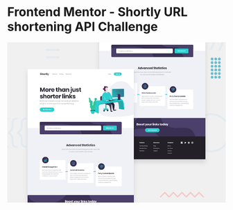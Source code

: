 # Frontend Mentor - Shortly URL shortening API Challenge

![Design preview for the Shortly URL shortening API coding challenge](./design/desktop-preview.jpg)

